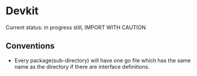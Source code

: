 # Devkit

Current status: in progress still, IMPORT WITH CAUTION

## Conventions

- Every package(sub-directory) will have one go file which has the same name as the directory if there are interface definitions.